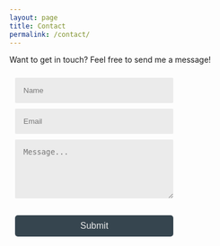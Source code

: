 ```yaml
---
layout: page
title: Contact
permalink: /contact/
---
```


<style> 
  input, textarea { 
    outline: none;
  }
 
  form {
    position: relative;
    width: 80%;
  }
 
  .form-inner {
    padding: 10px;
    box-sizing: border-box;
  }

  .form-inner input,
  .form-inner textarea {
    width: 100%;
    padding: 15px;
    margin-bottom: 10px;
    border: none;
    border-radius: 2px;
    background: #ebebeb;
  }
 
  button {
    width: 100%;
    padding: 10px;
    margin-top: 20px;
    border-radius: 5px;
    border: none;
    background: #36454f; 
    font-size: 16px;
    font-weight: 400;
    color: #ebebeb;
  }
  
  button:hover {
    background: #1d262b;
    cursor: pointer;
  } 
  
  @media (min-width: 600px) {
     form {
       width: 60%;
     }
  }
</style>


Want to get in touch? Feel free to send me a message!

<form action="https://usebasin.com/f/b7e6cac71fe7" method="POST">
  <div class="form-inner">
    <input type="text" placeholder="Name" name="name">
    <input type="email" placeholder="Email" name="email">
    <textarea placeholder="Message..." rows="5" name="message"></textarea>
    <button type="submit">Submit</button>
  </div>
</form>
